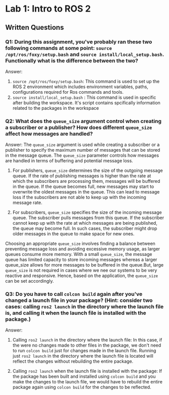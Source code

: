 # Lab 1: Intro to ROS 2

## Written Questions

### Q1: During this assignment, you've probably ran these two following commands at some point: ```source /opt/ros/foxy/setup.bash``` and ```source install/local_setup.bash```. Functionally what is the difference between the two?

Answer: 
1. ```source /opt/ros/foxy/setup.bash```: This command is used to set up the ROS 2 environment which includes environment variables, paths, configurations required for Ros commands and tools.
2. ```source install/local_setup.bash``` : This command is used in specific after building the workspace. It's script contains spcifically information related to the packages in the workspace

### Q2: What does the ```queue_size``` argument control when creating a subscriber or a publisher? How does different ```queue_size``` affect how messages are handled?

Answer:
The ```queue_size``` argument is used while creating a subscriber or a publisher to specify the maximum number of messages that can be stored in the message queue. The ```queue_size``` parameter controls how messages are handled in terms of buffering and potential message loss.

1. For publishers, `queue_size` determines the size of the outgoing message queue. If the rate of publishing messages is higher than the rate at which the subscribers are processing them, messages will be buffered in the queue.
   If the queue becomes full, new messages may start to overwrite the oldest messages in the queue. This can lead to message loss if the subscribers are not able to keep up with the incoming message rate.

2. For subscribers, `queue_size` specifies the size of the incoming message queue. The subscriber pulls messages from this queue.
   If the subscriber cannot keep up with the rate at which messages are being published, the queue may become full. In such cases, the subscriber might drop older messages in the queue to make space for new ones.

Choosing an appropriate ```queue_size``` involves finding a balance between preventing message loss and avoiding excessive memory usage, as larger queues consume more memory.
With a small ```queue_size```, the message queue has limited capacity to store incoming messages whereas a larger queue_size allows for more messages to be buffered in the queue.But, large ```queue_size``` is not required in cases where we nee our systems to be very reactive and responsive. Hence, based on the application, the ```queue_size``` can be set accordingly.

### Q3: Do you have to call ```colcon build``` again after you've changed a launch file in your package? (Hint: consider two cases: calling ```ros2 launch``` in the directory where the launch file is, and calling it when the launch file is installed with the package.)

Answer:
1. Calling ```ros2 launch``` in the directory where the launch file:
   In this case, if the were no changes made to other files in the package, we don't need to run ```colcon build``` just for changes made in the launch file.
   Running just ```ros2 launch``` in the directory where the launch file is located will reflect the changes without rebuilding the entire package.

2. Calling ```ros2 launch``` when the launch file is installed with the package:
   If the package has been built and installed using ```colcon build``` and you make the changes to the launch file, we would have to rebuild the entire package again using ```colcon build``` for the changes to be reflected.
   
